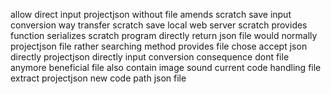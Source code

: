 allow direct input projectjson without file amends scratch save input conversion way transfer scratch save local web server scratch provides function serializes scratch program directly return json file would normally projectjson file rather searching method provides file chose accept json directly projectjson directly input conversion consequence dont file anymore beneficial file also contain image sound current code handling file extract projectjson new code path json file